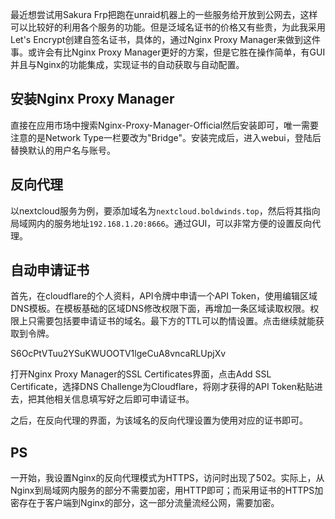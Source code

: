 最近想尝试用Sakura Frp把跑在unraid机器上的一些服务给开放到公网去，这样可以比较好的利用各个服务的功能。但是泛域名证书的价格又有些贵，为此我采用Let's Encrypt创建自签名证书，具体的，通过Nginx Proxy Manager来做到这件事。或许会有比Nginx Proxy Manager更好的方案，但是它胜在操作简单，有GUI并且与Nginx的功能集成，实现证书的自动获取与自动配置。

## 安装Nginx Proxy Manager

直接在应用市场中搜索Nginx-Proxy-Manager-Official然后安装即可，唯一需要注意的是Network Type一栏要改为"Bridge"。安装完成后，进入webui，登陆后替换默认的用户名与账号。

## 反向代理

以nextcloud服务为例，要添加域名为`nextcloud.boldwinds.top`，然后将其指向局域网内的服务地址`192.168.1.20:8666`。通过GUI，可以非常方便的设置反向代理。
## 自动申请证书

首先，在cloudflare的个人资料，API令牌中申请一个API Token，使用编辑区域DNS模板。在模板基础的区域DNS修改权限下面，再增加一条区域读取权限。权限上只需要包括要申请证书的域名。最下方的TTL可以酌情设置。点击继续就能获取到令牌。

S6OcPtVTuu2YSuKWUOOTV1lgeCuA8vncaRLUpjXv

打开Nginx Proxy Manager的SSL Certificates界面，点击Add SSL Certificate，选择DNS Challenge为Cloudflare，将刚才获得的API Token粘贴进去，把其他相关信息填写好之后即可申请证书。

之后，在反向代理的界面，为该域名的反向代理设置为使用对应的证书即可。

## PS

一开始，我设置Nginx的反向代理模式为HTTPS，访问时出现了502。实际上，从Nginx到局域网内服务的部分不需要加密，用HTTP即可；而采用证书的HTTPS加密存在于客户端到Nginx的部分，这一部分流量流经公网，需要加密。